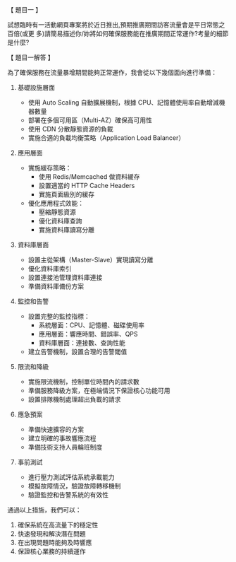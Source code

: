 【 題目一 】

試想臨時有一活動網頁專案將於近日推出,預期推廣期間訪客流量會是平日常態之百倍(或更
多)請簡易描述你/妳將如何確保服務能在推廣期間正常運作?考量的細節是什麼?

【 題目一解答 】

為了確保服務在流量暴增期間能夠正常運作，我會從以下幾個面向進行準備：

1. 基礎設施層面
   - 使用 Auto Scaling 自動擴展機制，根據 CPU、記憶體使用率自動增減機器數量
   - 部署在多個可用區（Multi-AZ）確保高可用性
   - 使用 CDN 分散靜態資源的負載
   - 實施合適的負載均衡策略（Application Load Balancer）

2. 應用層面
   - 實施緩存策略：
     * 使用 Redis/Memcached 做資料緩存
     * 設置適當的 HTTP Cache Headers
     * 實施頁面級別的緩存
   - 優化應用程式效能：
     * 壓縮靜態資源
     * 優化資料庫查詢
     * 實施資料庫讀寫分離

3. 資料庫層面
   - 設置主從架構（Master-Slave）實現讀寫分離
   - 優化資料庫索引
   - 設置連接池管理資料庫連接
   - 準備資料庫備份方案

4. 監控和告警
   - 設置完整的監控指標：
     * 系統層面：CPU、記憶體、磁碟使用率
     * 應用層面：響應時間、錯誤率、QPS
     * 資料庫層面：連接數、查詢性能
   - 建立告警機制，設置合理的告警閾值

5. 限流和降級
   - 實施限流機制，控制單位時間內的請求數
   - 準備服務降級方案，在極端情況下保證核心功能可用
   - 設置排隊機制處理超出負載的請求

6. 應急預案
   - 準備快速擴容的方案
   - 建立明確的事故響應流程
   - 準備技術支持人員輪班制度

7. 事前測試
   - 進行壓力測試評估系統承載能力
   - 模擬故障情況，驗證故障轉移機制
   - 驗證監控和告警系統的有效性

通過以上措施，我們可以：
1. 確保系統在高流量下的穩定性
2. 快速發現和解決潛在問題
3. 在出現問題時能夠及時響應
4. 保證核心業務的持續運作